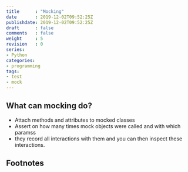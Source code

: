 ```yaml
---
title      : "Mocking"
date       : 2019-12-02T09:52:25Z
publishdate: 2019-12-02T09:52:25Z
draft      : false
comments   : false
weight     : 5
revision   : 0
series:
- Python
categories:
- programming
tags:
- test
- mock
---
```


## What can mocking do?

* Attach methods and attributes to mocked classes
* Assert on how many times mock objects were called and with which paramss
* they record all interactions with them and you can then inspect these interactions.


## Footnotes

[^1]:
[^2]:
